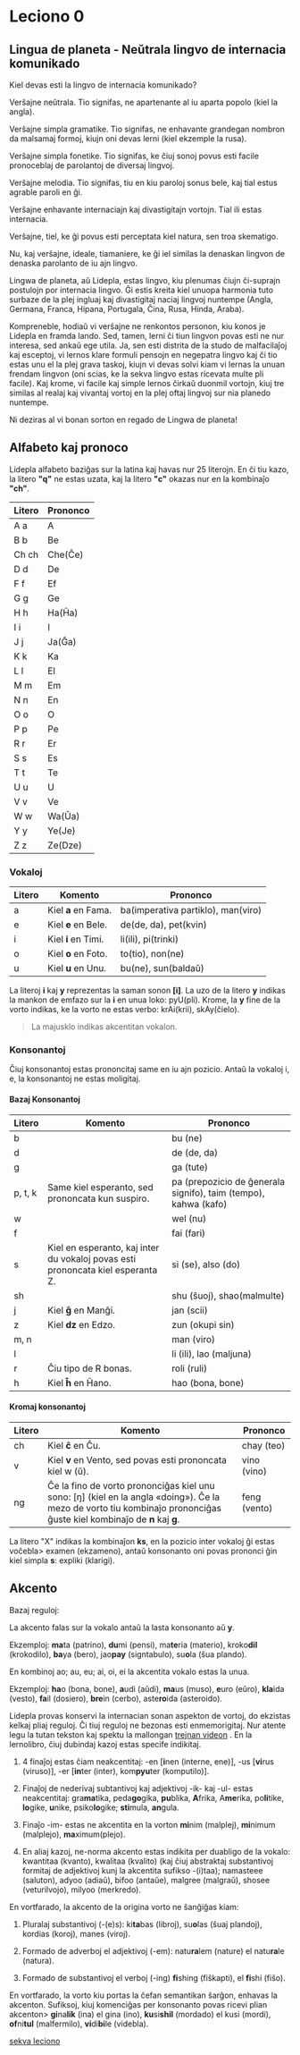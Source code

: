 # Leciono 0

## Lingua de planeta - Neŭtrala lingvo de internacia komunikado

Kiel devas esti la lingvo de internacia komunikado?

Verŝajne neŭtrala. Tio signifas, ne apartenante al iu aparta popolo (kiel la
angla).

Verŝajne simpla gramatike. Tio signifas, ne enhavante grandegan nombron da
malsamaj formoj, kiujn oni devas lerni (kiel ekzemple la rusa).

Verŝajne simpla fonetike. Tio signifas, ke ĉiuj sonoj povus esti facile
pronoceblaj de parolantoj de diversaj lingvoj.

Verŝajne melodia. Tio signifas, tiu en kiu paroloj sonus bele, kaj tial estus
agrable paroli en ĝi.

Verŝajne enhavante internaciajn kaj divastigitajn vortojn. Tial ili estas
internacia.

Verŝajne, tiel, ke ĝi povus esti perceptata kiel natura, sen troa skematigo.

Nu, kaj verŝajne, ideale, tiamaniere, ke ĝi iel similas la denaskan lingvon de
denaska parolanto de iu ajn lingvo.

Lingwa de planeta, aŭ Lidepla, estas lingvo, kiu plenumas ĉiujn ĉi-suprajn
postulojn por internacia lingvo. Ĝi estis kreita kiel unuopa harmonia tuto
surbaze de la plej ingluaj kaj divastigitaj naciaj lingvoj nuntempe (Angla,
Germana, Franca, Hipana, Portugala, Ĉina, Rusa, Hinda, Araba).

Kompreneble, hodiaŭ vi verŝajne ne renkontos personon, kiu konos je Lidepla en
framda lando. Sed, tamen, lerni ĉi tiun lingvon povas esti ne nur interesa, sed
ankaŭ ege utila. Ja, sen esti distrita de la studo de malfacilaĵoj kaj esceptoj,
vi lernos klare formuli pensojn en negepatra lingvo kaj ĉi tio estas unu el la
plej grava taskoj, kiujn vi devas solvi kiam vi lernas la unuan frendam lingvon
(oni scias, ke la sekva lingvo estas ricevata multe pli facile). Kaj krome, vi
facile kaj simple lernos ĉirkaŭ duonmil vortojn, kiuj tre similas al realaj kaj
vivantaj vortoj en la plej oftaj lingvoj sur nia planedo nuntempe.

Ni deziras al vi bonan sorton en regado de Lingwa de planeta!

## Alfabeto kaj pronoco

Lidepla alfabeto baziĝas sur la latina kaj havas nur 25 literojn. En ĉi tiu
kazo, la litero **"q"** ne estas uzata, kaj la litero **"c"** okazas nur en la
kombinaĵo **"ch"**.

| Litero | Prononco |
| ------ | -------- |
| A a    | A        |
| B b    | Be       |
| Ch ch  | Che(Ĉe)  |
| D d    | De       |
| F f    | Ef       |
| G g    | Ge       |
| H h    | Ha(Ĥa)   |
| I i    | I        |
| J j    | Ja(Ĝa)   |
| K k    | Ka       |
| L l    | El       |
| M m    | Em       |
| N n    | En       |
| O o    | O        |
| P p    | Pe       |
| R r    | Er       |
| S s    | Es       |
| T t    | Te       |
| U u    | U        |
| V v    | Ve       |
| W w    | Wa(Ŭa)   |
| Y y    | Ye(Je)   |
| Z z    | Ze(Dze)  |

### Vokaloj

| Litero | Komento             | Prononco                           |
| ------ | ------------------- | ---------------------------------- |
| a      | Kiel **a** en Fama. | ba(imperativa partiklo), man(viro) |
| e      | Kiel **e** en Bele. | de(de, da), pet(kvin)              |
| i      | Kiel **i** en Timi. | li(ili), pi(trinki)                |
| o      | Kiel **o** en Foto. | to(tio), non(ne)                   |
| u      | Kiel **u** en Unu.  | bu(ne), sun(baldaŭ)                |

La literoj **i** kaj **y** reprezentas la saman sonon **[i]**. La uzo de la
litero **y** indikas la mankon de emfazo sur la **i** en unua loko: pyU(pli).
Krome, la **y** fine de la vorto indikas, ke la vorto ne estas verbo:
krAi(krii), skAy(ĉielo).

> La majusklo indikas akcentitan vokalon.

### Konsonantoj

Ĉiuj konsonantoj estas prononcitaj same en iu ajn pozicio. Antaŭ la vokaloj i,
e, la konsonantoj ne estas moligitaj.

#### Bazaj Konsonantoj

| Litero  | Komento                                                                         | Prononco                                                        |
| ------- | ------------------------------------------------------------------------------- | --------------------------------------------------------------- |
| b       |                                                                                 | bu (ne)                                                         |
| d       |                                                                                 | de (de, da)                                                     |
| g       |                                                                                 | ga (tute)                                                       |
| p, t, k | Same kiel esperanto, sed prononcata kun suspiro.                                | pa (prepozicio de ĝenerala signifo), taim (tempo), kahwa (kafo) |
| w       |                                                                                 | wel (nu)                                                        |
| f       |                                                                                 | fai (fari)                                                      |
| s       | Kiel en esperanto, kaj inter du vokaloj povas esti prononcata kiel esperanta Z. | si (se), also (do)                                              |
| sh      |                                                                                 | shu (ŝuoj), shao(malmulte)                                      |
| j       | Kiel **ĝ** en Manĝi.                                                            | jan (scii)                                                      |
| z       | Kiel **dz** en Edzo.                                                            | zun (okupi sin)                                                 |
| m, n    |                                                                                 | man (viro)                                                      |
| l       |                                                                                 | li (ili), lao (maljuna)                                         |
| r       | Ĉiu tipo de R bonas.                                                            | roli (ruli)                                                     |
| h       | Kiel **ĥ** en Ĥano.                                                             | hao (bona, bone)                                                |

#### Kromaj konsonantoj

| Litero | Komento                                                                                                                                                               | Prononco     |
| ------ | --------------------------------------------------------------------------------------------------------------------------------------------------------------------- | ------------ |
| ch     | Kiel **ĉ** en Ĉu.                                                                                                                                                     | chay (teo)   |
| v      | Kiel **v** en Vento, sed povas esti prononcata kiel w (ŭ).                                                                                                            | vino (vino)  |
| ng     | Ĉe la fino de vorto prononciĝas kiel unu sono: [ŋ] (kiel en la angla «doing»). Ĉe la mezo de vorto tiu kombinaĵo prononciĝas ĝuste kiel kombinaĵo de **n** kaj **g**. | feng (vento) |

La litero "X" indikas la kombinaĵon **ks**, en la pozicio inter vokaloj ĝi estas
voĉebla> examen (ekzameno), antaŭ konsonanto oni povas prononci ĝin kiel simpla
**s**: expliki (klarigi).

## Akcento

Bazaj reguloj:

La akcento falas sur la vokalo antaŭ la lasta konsonanto aŭ **y**.

Ekzemploj: **ma**ta (patrino), **du**mi (pensi), ma**te**ria (materio),
kroko**dil** (krokodilo), **ba**ya (bero), jao**pay** (signtabulo), su**o**la
(ŝua plando).

En kombinoj ao; au, eu; ai, oi, ei la akcentita vokalo estas la unua.

Ekzemploj: **ha**o (bona, bone), **a**udi (aŭdi), **ma**us (muso), **e**uro
(eŭro), **kla**ida (vesto), **fa**il (dosiero), **bre**in (cerbo), aste**ro**ida (asteroido).

Lidepla provas konservi la internacian sonan aspekton de vortoj, do ekzistas
kelkaj pliaj reguloj. Ĉi tiuj reguloj ne bezonas esti enmemorigitaj. Nur atente
legu la tutan tekston kaj spektu la mallongan [trejnan
videon](https://translate.google.com/website?sl=ru&tl=eo&hl=en-US&client=webapp&u=https://www.youtube.com/watch?v%3Dd3dhsU5UrLw)
. En la lernolibro, ĉiuj dubindaj kazoj estas specife indikitaj.

1. 4 finaĵoj estas ĉiam neakcentitaj: -en [**i**nen (interne, ene)], -us
   [**vi**rus (viruso)], -er [**in**ter (inter), kom**pyu**ter (komputilo)].

2. Finaĵoj de nederivaj subtantivoj kaj adjektivoj -ik- kaj -ul- estas
   neakcentitaj: gra**ma**tika, peda**go**gika, **pu**blika, **A**frika,
   A**me**rika, po**li**tike, **lo**gike, **u**nike, psiko**lo**gike;
   **sti**mula, **an**gula.

3. Finaĵo -im- estas ne akcentita en la vorton **mi**nim (malplej),
   **mi**nimum (malplejo), **ma**ximum(plejo).

4. En aliaj kazoj, ne-norma akcento estas indikita per duabligo de la vokalo:
   kwantitaa (kvanto), kwalitaa (kvalito) (kaj ĉiuj abstraktaj substantivoj
   formitaj de adjektivoj kunj la akcentita sufikso -(i)taa); namasteee
   (saluton), adyoo (adiaŭ), bifoo (antaŭe), malgree (malgraŭ), shosee
   (veturilvojo), milyoo (merkredo).

En vortfarado, la akcento de la origina vorto ne ŝanĝiĝas kiam:

1. Pluralaj substantivoj (-(e)s): ki**ta**bas (libroj), su**o**las (ŝuaj
   plandoj), kordias (koroj), manes (viroj).

2. Formado de adverboj el adjektivoj (-em): natu**ra**lem (nature) el
   natu**ra**le (natura).

3. Formado de substantivoj el verboj (-ing) **fi**shing (fiŝkapti), el **fi**shi
   (fiŝo).

En vortfarado, la vorto kiu portas la ĉefan semantikan ŝarĝon, enhavas la
akcenton. Sufiksoj, kiuj komenciĝas per konsonanto povas ricevi plian akcenton>
**gi**na**lik** (ina) el gina (ino), **ku**si**shil** (mordado) el kusi (mordi),
**of**ni**tul** (malfermilo), **vi**di**bi**le (videbla).

[sekva leciono](./leciono-1.md)
